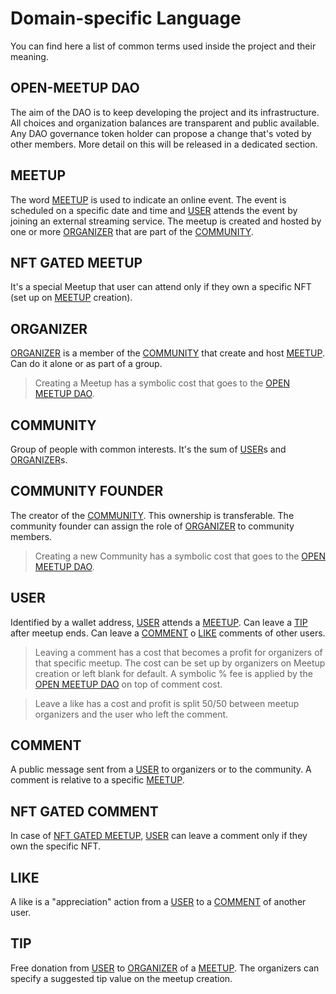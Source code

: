 # Domain-specific Language

You can find here a list of common terms used inside the project and their meaning.

## OPEN-MEETUP DAO

The aim of the DAO is to keep developing the project and its infrastructure. 
All choices and organization balances are transparent and public available.
Any DAO governance token holder can propose a change that's voted by other members.
More detail on this will be released in a dedicated section. 

## MEETUP

The word [MEETUP](#meetup) is used to indicate an online event. The event is scheduled on a specific date and time and [USER](#user) attends the event by joining an external streaming service. The meetup is created and hosted by one or more [ORGANIZER](#organizer) that are part of the [COMMUNITY](#community).

## NFT GATED MEETUP

It's a special Meetup that user can attend only if they own a specific NFT (set up on [MEETUP](#meetup) creation).

## ORGANIZER

[ORGANIZER](#organizer) is a member of the [COMMUNITY](#community) that create and host [MEETUP](#meetup). Can do it alone or as part of a group.
> Creating a Meetup has a symbolic cost that goes to the [OPEN MEETUP DAO](#open-meetup-dao).

## COMMUNITY

Group of people with common interests. It's the sum of [USER](#user)s and [ORGANIZER](#organizer)s. 

## COMMUNITY FOUNDER

The creator of the [COMMUNITY](#community). This ownership is transferable. The community founder can assign the role of [ORGANIZER](#organizer) to community members.
> Creating a new Community has a symbolic cost that goes to the [OPEN MEETUP DAO](#open-meetup-dao).

## USER

Identified by a wallet address, [USER](#user) attends a [MEETUP](#meetup). Can leave a [TIP](#tip) after meetup ends. Can leave a [COMMENT](#comment) o [LIKE](#like) comments of other users.

> Leaving a comment has a cost that becomes a profit for organizers of that specific meetup. The cost can be set up by organizers on Meetup creation or left blank for default.
A symbolic % fee is applied by the [OPEN MEETUP DAO](#open-meetup-dao) on top of comment cost.

> Leave a like has a cost and profit is split 50/50 between meetup organizers and the user who left the comment.

## COMMENT

A public message sent from a [USER](#user) to organizers or to the community. A comment is relative to a specific [MEETUP](#meetup).

## NFT GATED COMMENT

In case of [NFT GATED MEETUP](#nft-gated-meetup), [USER](#user) can leave a comment only if they own the specific NFT. 

## LIKE

A like is a "appreciation" action from a [USER](#user) to a [COMMENT](#comment) of another user. 

## TIP

Free donation from [USER](#user) to [ORGANIZER](#organizer) of a [MEETUP](#meetup). The organizers can specify a suggested tip value on the meetup creation.









